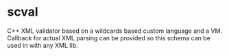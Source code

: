 # scval
C++ XML validator based on a wildcards based custom language and a VM. Callback for actual XML parsing can be provided so this schema can be used in with any XML lib.
